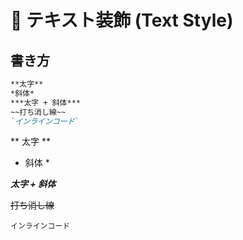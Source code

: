 
# 📌 テキスト装飾 (Text Style)

## 書き方

```markdown
**太字**
*斜体*
***太字 + 斜体***
~~打ち消し線~~
`インラインコード`
```


** 太字 **  

* 斜体 *  

***太字 + 斜体***  

~~打ち消し線~~  

`インラインコード`  
